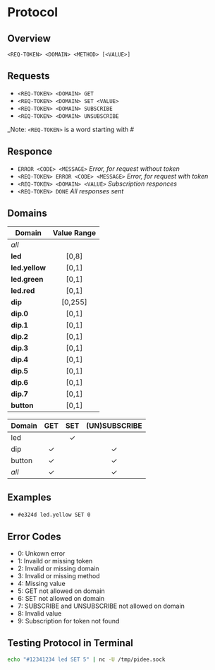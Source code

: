 Protocol
========

Overview
--------

`<REQ-TOKEN> <DOMAIN> <METHOD> [<VALUE>]`

## Requests

- `<REQ-TOKEN> <DOMAIN> GET`
- `<REQ-TOKEN> <DOMAIN> SET <VALUE>`
- `<REQ-TOKEN> <DOMAIN> SUBSCRIBE`
- `<REQ-TOKEN> <DOMAIN> UNSUBSCRIBE`

_Note: `<REQ-TOKEN>` is a word starting with #

## Responce

- `ERROR <CODE> <MESSAGE>` _Error, for request without token_
- `<REQ-TOKEN> ERROR <CODE> <MESSAGE>` _Error, for request with token_
- `<REQ-TOKEN> <DOMAIN> <VALUE>` _Subscription responces_
- `<REQ-TOKEN> DONE` _All responses sent_

Domains
-------

| Domain          | Value Range | 
|-----------------|:-----------:|
| _all_           |             |
| __led__         | [0,8]       |
| __led.yellow__  | [0,1]       |
| __led.green__   | [0,1]       |
| __led.red__     | [0,1]       |
| __dip__         | [0,255]     |
| __dip.0__       | [0,1]       |
| __dip.1__       | [0,1]       |
| __dip.2__       | [0,1]       |
| __dip.3__       | [0,1]       |
| __dip.4__       | [0,1]       |
| __dip.5__       | [0,1]       |
| __dip.6__       | [0,1]       |
| __dip.7__       | [0,1]       |
| __button__      | [0,1]       |

| Domain  | GET      | SET      | (UN)SUBSCRIBE |
|---------|:--------:|:--------:|:-------------:|
| led     |          | &#x2713; |               | 
| dip     | &#x2713; |          | &#x2713;      | 
| button  | &#x2713; |          | &#x2713;      | 
| _all_   | &#x2713; |          | &#x2713;      | 

Examples
--------

- `#e324d led.yellow SET 0`

Error Codes
-----------

- 0: Unkown error
- 1: Invaild or missing token
- 2: Invalid or missing domain
- 3: Invalid or missing method
- 4: Missing value
- 5: GET not allowed on domain
- 6: SET not allowed on domain
- 7: SUBSCRIBE and UNSUBSCRIBE not allowed on domain
- 8: Invalid value
- 9: Subscription for token not found

Testing Protocol in Terminal
----------------------------

```bash
echo "#12341234 led SET 5" | nc -U /tmp/pidee.sock
```



